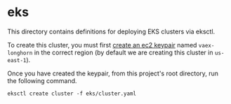 # eks

This directory contains definitions for deploying EKS clusters via eksctl.

To create this cluster, you must first [create an ec2 keypair](https://console.aws.amazon.com/ec2/v2/home?region=us-east-1#KeyPairs) named `vaex-longhorn` in the correct region (by default we are creating this cluster in `us-east-1`).

Once you have created the keypair, from this project's root directory, run the following command.

```shell
eksctl create cluster -f eks/cluster.yaml
```
